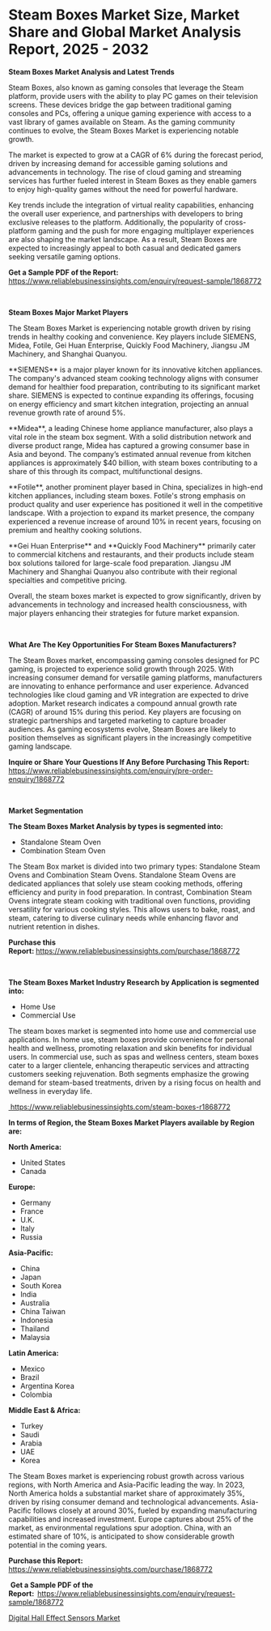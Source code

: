 <p><h1>Steam Boxes Market Size, Market Share and Global Market Analysis Report, 2025 - 2032</h1></p><p><strong>Steam Boxes Market Analysis and Latest Trends</strong></p>
<p><p>Steam Boxes, also known as gaming consoles that leverage the Steam platform, provide users with the ability to play PC games on their television screens. These devices bridge the gap between traditional gaming consoles and PCs, offering a unique gaming experience with access to a vast library of games available on Steam. As the gaming community continues to evolve, the Steam Boxes Market is experiencing notable growth.</p><p>The market is expected to grow at a CAGR of 6% during the forecast period, driven by increasing demand for accessible gaming solutions and advancements in technology. The rise of cloud gaming and streaming services has further fueled interest in Steam Boxes as they enable gamers to enjoy high-quality games without the need for powerful hardware.</p><p>Key trends include the integration of virtual reality capabilities, enhancing the overall user experience, and partnerships with developers to bring exclusive releases to the platform. Additionally, the popularity of cross-platform gaming and the push for more engaging multiplayer experiences are also shaping the market landscape. As a result, Steam Boxes are expected to increasingly appeal to both casual and dedicated gamers seeking versatile gaming options.</p></p>
<p><strong>Get a Sample PDF of the Report:&nbsp;</strong> <a href="https://www.reliablebusinessinsights.com/enquiry/request-sample/1868772?utm_campaign=2448&utm_medium=2&utm_source=Github&utm_content=ia&utm_term=16022025&utm_id=steam-boxes">https://www.reliablebusinessinsights.com/enquiry/request-sample/1868772</a></p>
<p>&nbsp;</p>
<p><strong>Steam Boxes Major Market Players</strong></p>
<p><p>The Steam Boxes Market is experiencing notable growth driven by rising trends in healthy cooking and convenience. Key players include SIEMENS, Midea, Fotile, Gei Huan Enterprise, Quickly Food Machinery, Jiangsu JM Machinery, and Shanghai Quanyou.</p><p>**SIEMENS** is a major player known for its innovative kitchen appliances. The company's advanced steam cooking technology aligns with consumer demand for healthier food preparation, contributing to its significant market share. SIEMENS is expected to continue expanding its offerings, focusing on energy efficiency and smart kitchen integration, projecting an annual revenue growth rate of around 5%.</p><p>**Midea**, a leading Chinese home appliance manufacturer, also plays a vital role in the steam box segment. With a solid distribution network and diverse product range, Midea has captured a growing consumer base in Asia and beyond. The company’s estimated annual revenue from kitchen appliances is approximately $40 billion, with steam boxes contributing to a share of this through its compact, multifunctional designs.</p><p>**Fotile**, another prominent player based in China, specializes in high-end kitchen appliances, including steam boxes. Fotile's strong emphasis on product quality and user experience has positioned it well in the competitive landscape. With a projection to expand its market presence, the company experienced a revenue increase of around 10% in recent years, focusing on premium and healthy cooking solutions.</p><p>**Gei Huan Enterprise** and **Quickly Food Machinery** primarily cater to commercial kitchens and restaurants, and their products include steam box solutions tailored for large-scale food preparation. Jiangsu JM Machinery and Shanghai Quanyou also contribute with their regional specialties and competitive pricing.</p><p>Overall, the steam boxes market is expected to grow significantly, driven by advancements in technology and increased health consciousness, with major players enhancing their strategies for future market expansion.</p></p>
<p>&nbsp;</p>
<p><strong>What Are The Key Opportunities For Steam Boxes Manufacturers?</strong></p>
<p><p>The Steam Boxes market, encompassing gaming consoles designed for PC gaming, is projected to experience solid growth through 2025. With increasing consumer demand for versatile gaming platforms, manufacturers are innovating to enhance performance and user experience. Advanced technologies like cloud gaming and VR integration are expected to drive adoption. Market research indicates a compound annual growth rate (CAGR) of around 15% during this period. Key players are focusing on strategic partnerships and targeted marketing to capture broader audiences. As gaming ecosystems evolve, Steam Boxes are likely to position themselves as significant players in the increasingly competitive gaming landscape.</p></p>
<p><strong>Inquire or Share Your Questions If Any Before Purchasing This Report:</strong> <a href="https://www.reliablebusinessinsights.com/enquiry/pre-order-enquiry/1868772?utm_campaign=2448&utm_medium=2&utm_source=Github&utm_content=ia&utm_term=16022025&utm_id=steam-boxes">https://www.reliablebusinessinsights.com/enquiry/pre-order-enquiry/1868772</a></p>
<p>&nbsp;</p>
<p><strong>Market Segmentation</strong></p>
<p><strong>The Steam Boxes Market Analysis by types is segmented into:</strong></p>
<p><ul><li>Standalone Steam Oven</li><li>Combination Steam Oven</li></ul></p>
<p><p>The Steam Box market is divided into two primary types: Standalone Steam Ovens and Combination Steam Ovens. Standalone Steam Ovens are dedicated appliances that solely use steam cooking methods, offering efficiency and purity in food preparation. In contrast, Combination Steam Ovens integrate steam cooking with traditional oven functions, providing versatility for various cooking styles. This allows users to bake, roast, and steam, catering to diverse culinary needs while enhancing flavor and nutrient retention in dishes.</p></p>
<p><strong>Purchase this Report:&nbsp;</strong><a href="https://www.reliablebusinessinsights.com/purchase/1868772?utm_campaign=2448&utm_medium=2&utm_source=Github&utm_content=ia&utm_term=16022025&utm_id=steam-boxes">https://www.reliablebusinessinsights.com/purchase/1868772</a></p>
<p>&nbsp;</p>
<p><strong>The Steam Boxes Market Industry Research by Application is segmented into:</strong></p>
<p><ul><li>Home Use</li><li>Commercial Use</li></ul></p>
<p><p>The steam boxes market is segmented into home use and commercial use applications. In home use, steam boxes provide convenience for personal health and wellness, promoting relaxation and skin benefits for individual users. In commercial use, such as spas and wellness centers, steam boxes cater to a larger clientele, enhancing therapeutic services and attracting customers seeking rejuvenation. Both segments emphasize the growing demand for steam-based treatments, driven by a rising focus on health and wellness in everyday life.</p></p>
<p><a href="https://www.reliablebusinessinsights.com/steam-boxes-r1868772?utm_campaign=2448&utm_medium=2&utm_source=Github&utm_content=ia&utm_term=16022025&utm_id=steam-boxes">&nbsp;https://www.reliablebusinessinsights.com/steam-boxes-r1868772</a></p>
<p><strong>In terms of Region, the Steam Boxes Market Players available by Region are:</strong></p>
<p>
    <p> <strong> North America: </strong>
        <ul>
            <li>United States</li>
            <li>Canada</li>
        </ul>
        </p> 
    <p> <strong> Europe: </strong>
        <ul>
            <li>Germany</li>
            <li>France</li>
            <li>U.K.</li>
            <li>Italy</li>
            <li>Russia</li>
        </ul>
        </p> 
    <p> <strong> Asia-Pacific: </strong>
        <ul>
            <li>China</li>
            <li>Japan</li>
            <li>South Korea</li>
            <li>India</li>
            <li>Australia</li>
            <li>China Taiwan</li>
            <li>Indonesia</li>
            <li>Thailand</li>
            <li>Malaysia</li>
        </ul>
        </p> 
    <p> <strong> Latin America: </strong>
        <ul>
            <li>Mexico</li>
            <li>Brazil</li>
            <li>Argentina Korea</li>
            <li>Colombia</li>
        </ul>
        </p> 
    <p> <strong> Middle East & Africa: </strong>
        <ul>
            <li>Turkey</li>
            <li>Saudi</li>
            <li>Arabia</li>
            <li>UAE</li>
            <li>Korea</li>
        </ul>
    </p>
    </p>
<p><p>The Steam Boxes market is experiencing robust growth across various regions, with North America and Asia-Pacific leading the way. In 2023, North America holds a substantial market share of approximately 35%, driven by rising consumer demand and technological advancements. Asia-Pacific follows closely at around 30%, fueled by expanding manufacturing capabilities and increased investment. Europe captures about 25% of the market, as environmental regulations spur adoption. China, with an estimated share of 10%, is anticipated to show considerable growth potential in the coming years.</p></p>
<p><strong>Purchase this Report: </strong><a href="https://www.reliablebusinessinsights.com/purchase/1868772?utm_campaign=2448&utm_medium=2&utm_source=Github&utm_content=ia&utm_term=16022025&utm_id=steam-boxes">https://www.reliablebusinessinsights.com/purchase/1868772</a></p>
<p>&nbsp;<strong>Get a Sample PDF of the Report:&nbsp;&nbsp;</strong><a href="https://www.reliablebusinessinsights.com/enquiry/request-sample/1868772?utm_campaign=2448&utm_medium=2&utm_source=Github&utm_content=ia&utm_term=16022025&utm_id=steam-boxes">https://www.reliablebusinessinsights.com/enquiry/request-sample/1868772</a></p>
<p><strong></strong></p>
<p><p><a href="https://github.com/raffadongraffadong/Market-Research-Report-List-1/blob/main/digital-hall-effect-sensors-market.md?utm_campaign=2448&utm_medium=2&utm_source=Github&utm_content=ia&utm_term=16022025&utm_id=steam-boxes">Digital Hall Effect Sensors Market</a></p></p>